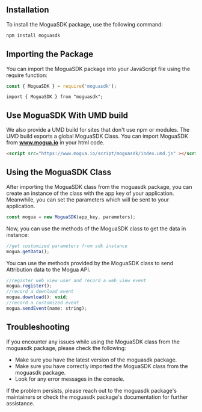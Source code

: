 
## Installation 

To install the MoguaSDK package, use the following command:

```bash
npm install moguasdk
```

## Importing the Package

You can import the MoguaSDK package into your JavaScript file using the require function:

[//]: # (language="JSX")
```jsx
const { MoguaSDK } = require('moguasdk');
```
[//]: # (language="TSX")
```tsx
import { MoguaSDK } from "moguasdk";
```

## Use MoguaSDK With UMD build

We also provide a UMD build for sites that don't use npm or modules. The UMD build exports a global MoguaSDK Class. You can import MoguaSDK from **www.mogua.io** in your html code.

```html
<script src="https://www.mogua.io/script/moguasdk/index.umd.js" ></script>
```

## Using the MoguaSDK Class

After importing the MoguaSDK class from the moguasdk package, you can create an instance of the class with the app key of your application. Meanwhile, you can set the parameters which will be sent to your application.

```jsx
const mogua = new MoguaSDK(app_key, parameters);
```

Now, you can use the methods of the MoguaSDK class to get the data in instance:

```jsx
//get customized parameters from sdk instance
mogua.getData();
```

You can use the methods provided by the MoguaSDK class to send Attribution data to the Mogua API. 


```jsx
//register web view user and record a web_view event
mogua.register();
//record a download event
mogua.download(): void;
//record a customized event
mogua.sendEvent(name: string);
```

## Troubleshooting

If you encounter any issues while using the MoguaSDK class from the moguasdk package, please check the following:

- Make sure you have the latest version of the moguasdk package.
- Make sure you have correctly imported the MoguaSDK class from the moguasdk package.
- Look for any error messages in the console.

If the problem persists, please reach out to the moguasdk package's maintainers or check the moguasdk package's documentation for further assistance.